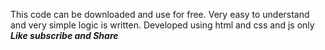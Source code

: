 This code can be downloaded and use for free.
Very easy to understand and very simple logic is written.
Developed using html and css and js only
**_Like subscribe and Share_**
